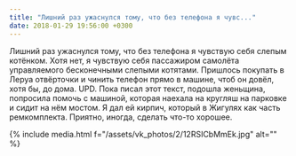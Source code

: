 ```yaml
---
title: "Лишний раз ужаснулся тому, что без телефона я чувс..."
date: 2018-01-29 19:56:00 +0300
---
```


Лишний раз ужаснулся тому, что без телефона я чувствую себя слепым котёнком. Хотя нет, я чувствую себя пассажиром самолёта управляемого бесконечными слепыми котятами. Пришлось покупать в Леруа отвёрточки и чинить телефон прямо в машине, чтоб он довёл, хотя бы, до дома.
UPD. Пока писал этот текст, подошла женьщина, попросила помочь с машиной, которая наехала на кругляш на парковке и сидит на нём мостом. Я дал ей кирпич, который в Жигулях как часть ремкомплекта. Приятно, иногда, сделать что-то хорошее.

{% include media.html f="/assets/vk_photos/2/12RSICbMmEk.jpg" alt="" %}
